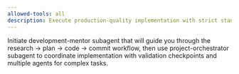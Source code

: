 ```yaml
---
allowed-tools: all
description: Execute production-quality implementation with strict standards
---
```


Initiate development-mentor subagent that will guide you through the research → plan → code → commit workflow, then use project-orchestrator subagent to coordinate implementation with validation checkpoints and multiple agents for complex tasks.
